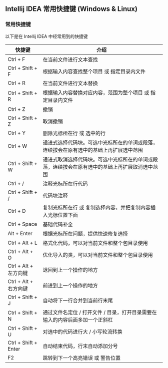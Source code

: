 ## Intellij IDEA 常用快捷键 (Windows & Linux)

### 常用快捷键

以下是在 Intellij IDEA 中经常用到的快捷键

| 快捷键                  | 介绍 |
| --------------------    | ---------------------------------------- |
| Ctrl + F                | 在当前文件进行文本查找 |
| Ctrl + Shift + F        | 根据输入内容查找整个项目 或 指定目录内文件 |
| Ctrl + R                | 在当前文件进行文本替换 |
| Ctrl + Shift + R        | 根据输入内容替换对应内容，范围为整个项目 或 指定目录内文件 |
| Ctrl + Z                | 撤销 |
| Ctrl + Shift + Z        | 取消撤销 |
| Ctrl + Y                | 删除光标所在行 或 选中的行 |
| Ctrl + W                | 递进式选择代码块。可选中光标所在的单词或段落，连续按会在原有选中的基础上再扩展选中范围 |
| Ctrl + Shift + W        | 递进式取消选择代码块。可选中光标所在的单词或段落，连续按会在原有选中的基础上再扩展取消选中范围 |
| Ctrl + /                | 注释光标所在行代码 |
| Ctrl + Shift + /        | 代码块注释 |
| Ctrl + D                | 复制光标所在行 或 复制选择内容，并把复制内容插入光标位置下面 |
| Ctrl + Space            | 基础代码补全 |
| Alt + Enter             | 根据光标所在问题，提供快速修复选择 |
| Ctrl + Alt + L          | 格式化代码，可以对当前文件和整个包目录使用 |
| Ctrl + Alt + O          | 优化导入的类，可以对当前文件和整个包目录使用 |
| Ctrl + Alt + 左方向键   | 退回到上一个操作的地方 |
| Ctrl + Alt + 右方向键   | 前进到上一个操作的地方 |
| Ctrl + Shift + J        | 自动将下一行合并到当前行末尾 |
| Ctrl + Shift + N        | 通过文件名定位 / 打开文件 / 目录，打开目录需要在输入的内容后面多加一个正斜杠 |
| Ctrl + Shift + U        | 对选中的代码进行大 / 小写轮流转换 |
| Ctrl + Shift + Enter    | 自动结束代码，行末自动添加分号 |
| F2                      | 跳转到下一个高亮错误 或 警告位置 |
